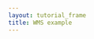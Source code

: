 ```yaml
---
layout: tutorial_frame
title: WMS example
---
```

<script type='text/javascript'>

	var map = L.map('map', {
		center: [0, 0],
		zoom: 1,
		crs: L.CRS.EPSG4326
	});

	var wmsLayer = L.tileLayer.wms('http://ows.mundialis.de/services/service?', {
		layers: 'TOPO-OSM-WMS'
	}).addTo(map);


</script>
